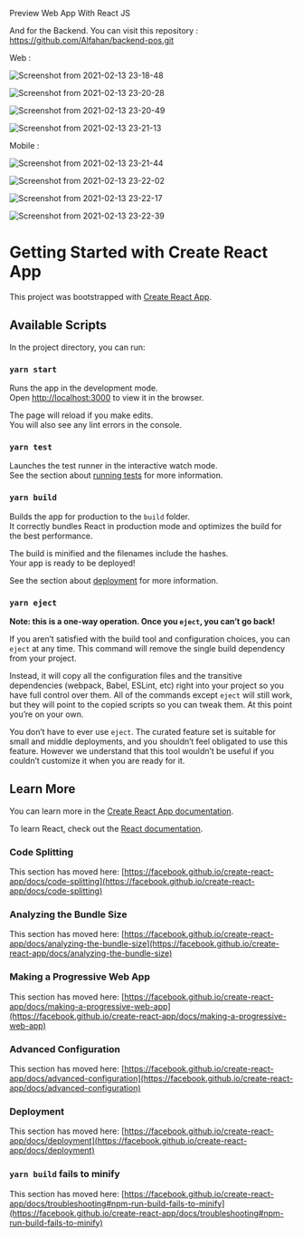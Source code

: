 Preview Web App With React JS

And for the Backend. You can visit this repository : https://github.com/Alfahan/backend-pos.git

Web :

![Screenshot from 2021-02-13 23-18-48](https://user-images.githubusercontent.com/49190810/107855039-b4863500-6e52-11eb-857d-7014ebeb054d.png)

![Screenshot from 2021-02-13 23-20-28](https://user-images.githubusercontent.com/49190810/107855043-b7812580-6e52-11eb-83de-ee773d7fa8fb.png)

![Screenshot from 2021-02-13 23-20-49](https://user-images.githubusercontent.com/49190810/107855046-b9e37f80-6e52-11eb-8ac4-e6ee5994f563.png)

![Screenshot from 2021-02-13 23-21-13](https://user-images.githubusercontent.com/49190810/107855047-bc45d980-6e52-11eb-9020-7d2b0bea4cc8.png)

Mobile :

![Screenshot from 2021-02-13 23-21-44](https://user-images.githubusercontent.com/49190810/107855057-c4057e00-6e52-11eb-9b5c-23e53ac3fd0a.png)

![Screenshot from 2021-02-13 23-22-02](https://user-images.githubusercontent.com/49190810/107855061-c667d800-6e52-11eb-8dd4-d507a6f27ee9.png)

![Screenshot from 2021-02-13 23-22-17](https://user-images.githubusercontent.com/49190810/107855063-c8319b80-6e52-11eb-94c5-68e47a6785b8.png)

![Screenshot from 2021-02-13 23-22-39](https://user-images.githubusercontent.com/49190810/107855064-cbc52280-6e52-11eb-89cd-fabc0417ddaf.png)




# Getting Started with Create React App

This project was bootstrapped with [Create React App](https://github.com/facebook/create-react-app).

## Available Scripts

In the project directory, you can run:

### `yarn start`

Runs the app in the development mode.\
Open [http://localhost:3000](http://localhost:3000) to view it in the browser.

The page will reload if you make edits.\
You will also see any lint errors in the console.

### `yarn test`

Launches the test runner in the interactive watch mode.\
See the section about [running tests](https://facebook.github.io/create-react-app/docs/running-tests) for more information.

### `yarn build`

Builds the app for production to the `build` folder.\
It correctly bundles React in production mode and optimizes the build for the best performance.

The build is minified and the filenames include the hashes.\
Your app is ready to be deployed!

See the section about [deployment](https://facebook.github.io/create-react-app/docs/deployment) for more information.

### `yarn eject`

**Note: this is a one-way operation. Once you `eject`, you can’t go back!**

If you aren’t satisfied with the build tool and configuration choices, you can `eject` at any time. This command will remove the single build dependency from your project.

Instead, it will copy all the configuration files and the transitive dependencies (webpack, Babel, ESLint, etc) right into your project so you have full control over them. All of the commands except `eject` will still work, but they will point to the copied scripts so you can tweak them. At this point you’re on your own.

You don’t have to ever use `eject`. The curated feature set is suitable for small and middle deployments, and you shouldn’t feel obligated to use this feature. However we understand that this tool wouldn’t be useful if you couldn’t customize it when you are ready for it.

## Learn More

You can learn more in the [Create React App documentation](https://facebook.github.io/create-react-app/docs/getting-started).

To learn React, check out the [React documentation](https://reactjs.org/).

### Code Splitting

This section has moved here: [https://facebook.github.io/create-react-app/docs/code-splitting](https://facebook.github.io/create-react-app/docs/code-splitting)

### Analyzing the Bundle Size

This section has moved here: [https://facebook.github.io/create-react-app/docs/analyzing-the-bundle-size](https://facebook.github.io/create-react-app/docs/analyzing-the-bundle-size)

### Making a Progressive Web App

This section has moved here: [https://facebook.github.io/create-react-app/docs/making-a-progressive-web-app](https://facebook.github.io/create-react-app/docs/making-a-progressive-web-app)

### Advanced Configuration

This section has moved here: [https://facebook.github.io/create-react-app/docs/advanced-configuration](https://facebook.github.io/create-react-app/docs/advanced-configuration)

### Deployment

This section has moved here: [https://facebook.github.io/create-react-app/docs/deployment](https://facebook.github.io/create-react-app/docs/deployment)

### `yarn build` fails to minify

This section has moved here: [https://facebook.github.io/create-react-app/docs/troubleshooting#npm-run-build-fails-to-minify](https://facebook.github.io/create-react-app/docs/troubleshooting#npm-run-build-fails-to-minify)
